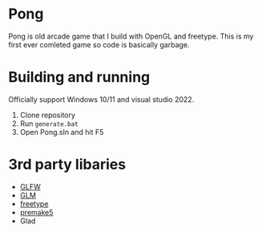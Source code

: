 # Pong
Pong is old arcade game that I build with OpenGL and freetype.
This is my first ever comleted game so code is basically garbage.

# Building and running
Officially support Windows 10/11 and visual studio 2022.
1. Clone repository
2. Run `generate.bat`
3. Open Pong.sln and hit F5

# 3rd party libaries
- [GLFW](https://github.com/glfw/glfw)
- [GLM](https://github.com/g-truc/glm)
- [freetype](https://github.com/freetype/freetype)
- [premake5](https://premake.github.io)
- Glad